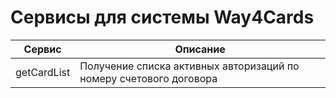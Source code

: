 Сервисы для системы Way4Cards
=============================
Сервис|Описание
---|---
getCardList|Получение списка активных авторизаций по номеру счетового договора

